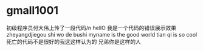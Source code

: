 # gmall1001
初级程序员付大伟上传了一段代码/n
hellO 我是一个代码的错误展示效果zheyangdjiegou
shi wo de bushi myname is the good world
tian qi is so cool 死亡的代码不是很好的我这这样认为的
兄弟你是这样的人